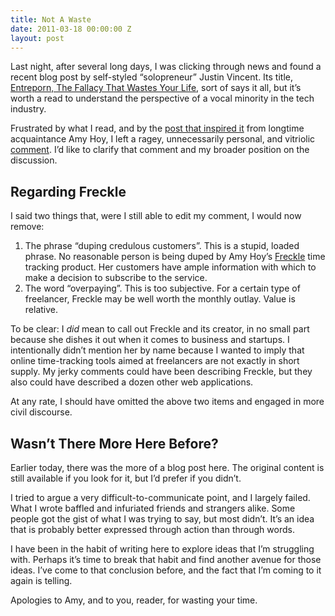 ```yaml
---
title: Not A Waste
date: 2011-03-18 00:00:00 Z
layout: post
---
```





Last night, after several long days, I was clicking through news and found a recent blog post by self-styled “solopreneur” Justin Vincent. Its title, [Entreporn, The Fallacy That Wastes Your Life](http://justinvincent.com/page/1392/entreporn-the-fallacy-that-wastes-your-life), sort of says it all, but it’s worth a read to understand the perspective of a vocal minority in the tech industry.

Frustrated by what I read, and by the [post that inspired it](http://unicornfree.com/) from longtime acquaintance Amy Hoy, I left a ragey, unnecessarily personal, and vitriolic [comment](http://news.ycombinator.com/item?id=2338911). I’d like to clarify that comment and my broader position on the discussion.

Regarding Freckle
-----------------

I said two things that, were I still able to edit my comment, I would now remove:

1.  The phrase “duping credulous customers”. This is a stupid, loaded phrase. No reasonable person is being duped by Amy Hoy’s [Freckle](http://letsfreckle.com/) time tracking product. Her customers have ample information with which to make a decision to subscribe to the service.
2.  The word “overpaying”. This is too subjective. For a certain type of freelancer, Freckle may be well worth the monthly outlay. Value is relative.

To be clear: I *did* mean to call out Freckle and its creator, in no small part because she dishes it out when it comes to business and startups. I intentionally didn’t mention her by name because I wanted to imply that online time-tracking tools aimed at freelancers are not exactly in short supply. My jerky comments could have been describing Freckle, but they also could have described a dozen other web applications.

At any rate, I should have omitted the above two items and engaged in more civil discourse.

Wasn’t There More Here Before?
------------------------------

Earlier today, there was the more of a blog post here. The original content is still available if you look for it, but I’d prefer if you didn’t.

I tried to argue a very difficult-to-communicate point, and I largely failed. What I wrote baffled and infuriated friends and strangers alike. Some people got the gist of what I was trying to say, but most didn’t. It’s an idea that is probably better expressed through action than through words.

I have been in the habit of writing here to explore ideas that I’m struggling with. Perhaps it’s time to break that habit and find another avenue for those ideas. I’ve come to that conclusion before, and the fact that I’m coming to it again is telling.

Apologies to Amy, and to you, reader, for wasting your time.
